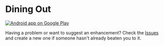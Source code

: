 Dining Out
==========

[![Android app on Google Play][1]][2]

Having a problem or want to suggest an enhancement? Check the [Issues][3] and create a new one
if someone hasn't already beaten you to it.

[1]: https://developer.android.com/images/brand/en_app_rgb_wo_60.png
[2]: https://play.google.com/store/apps/details?id=net.sf.diningout
[3]: /pushbit/dining-out/issues
